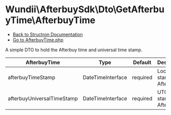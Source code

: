 # Wundii\AfterbuySdk\Dto\GetAfterbuyTime\AfterbuyTime
- [Back to Structron Documentation](/var/www/afterbuy-sdk/docs//_Structron.md)
- [Go to AfterbuyTime.php](/var/www/afterbuy-sdk/src/Dto/GetAfterbuyTime/AfterbuyTime.php)

A simple DTO to hold the Afterbuy time and universal time stamp.

| AfterbuyTime               | Type              | Default  | Description                   |
| -------------------------- | ----------------- | -------- | ----------------------------- |
| afterbuyTimeStamp          | DateTimeInterface | required | Local time stamp of Afterbuy. |
| afterbuyUniversalTimeStamp | DateTimeInterface | required | UTC time stamp of Afterbuy.   |
